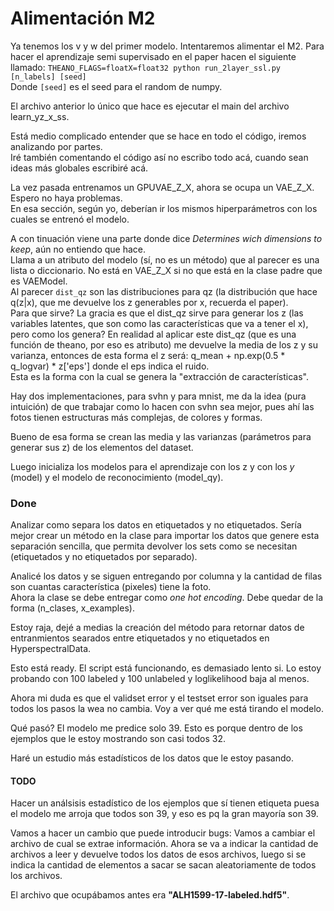 # Alimentación M2

Ya tenemos los v y w del primer modelo. Intentaremos alimentar el M2.
Para hacer el aprendizaje semi supervisado en el paper hacen el siguiente llamado:
`THEANO_FLAGS=floatX=float32 python run_2layer_ssl.py [n_labels] [seed]`  
Donde `[seed]` es el seed para el random de numpy.  

El archivo anterior lo único que hace es ejecutar el main del archivo learn_yz_x_ss.  

Está medio complicado entender que se hace en todo el código, iremos analizando por partes.  
Iré también comentando el código así no escribo todo acá, cuando sean ideas más globales escribiré acá.  

La vez pasada entrenamos un GPUVAE_Z_X, ahora se ocupa un VAE_Z_X. Espero no haya problemas.  
En esa sección, según yo, deberían ir los mismos hiperparámetros con los cuales se entrenó el modelo.  

A con tinuación viene una parte donde dice *Determines wich dimensions to keep*, aún no entiendo que hace.  
Llama a un atributo del modelo (sí, no es un método) que al parecer es una lista o diccionario. No está en VAE_Z_X si no que está en la clase padre que es VAEModel.  
Al parecer `dist_qz` son las distribuciones para qz (la distribución que hace q(z|x), que me devuelve los z generables por x, recuerda el paper).  
Para que sirve? La gracia es que el dist_qz sirve para generar los z (las variables latentes, que son como las características que va a tener el x), pero como los genera? En realidad al aplicar este dist_qz (que es una función de theano, por eso es atributo) me devuelve la media de los z y su varianza, entonces de esta forma el z será: q_mean + np.exp(0.5 * q_logvar) * z['eps'] donde el eps indica el ruido.  
Esta es la forma con la cual se genera la "extracción de características".  

Hay dos implementaciones, para svhn y para mnist, me da la idea (pura intuición) de que trabajar como lo hacen con svhn sea mejor, pues ahí las fotos tienen estructuras más complejas, de colores y formas.  

Bueno de esa forma se crean las media y las varianzas (parámetros para generar sus z) de los elementos del dataset.  

Luego inicializa los modelos para el aprendizaje con los z y con los $y$ (model) y el modelo de reconocimiento (model_qy).  

### Done

Analizar como separa los datos en etiquetados y no etiquetados. Sería mejor crear un método en la clase para importar los datos que genere esta separación sencilla, que permita devolver los sets como se necesitan (etiquetados y no etiquetados por separado).  

Analicé los datos y se siguen entregando por columna y la cantidad de filas son cuantas característica (pixeles) tiene la foto.  
Ahora la clase se debe entregar como *one hot encoding*. Debe quedar de la forma (n_clases, x_examples).  

Estoy raja, dejé a medias la creación del método para retornar datos de entranmientos searados entre etiquetados y no etiquetados en HyperspectralData.

Esto está ready. El script está funcionando, es demasiado lento si. Lo estoy probando con 100 labeled y 100 unlabeled y loglikelihood baja al menos.

Ahora mi duda es que el validset error y el testset error son iguales para todos los pasos la wea no cambia. Voy a ver qué me está tirando el modelo.  

Qué pasó? El modelo me predice solo 39. Esto es porque dentro de los ejemplos que le estoy mostrando son casi todos 32.  

Haré un estudio más estadísticos de los datos que le estoy pasando.  

#### TODO

Hacer un análsisis estadístico de los ejemplos que sí tienen etiqueta puesa el modelo me arroja que todos son 39, y eso es pq la gran mayoría son 39.  

Vamos a hacer un cambio que puede introducir bugs: Vamos a cambiar el archivo de cual se extrae información. Ahora se va a indicar la cantidad de archivos a leer y devuelve todos los datos de esos archivos, luego si se indica la cantidad de elementos a sacar se sacan aleatoriamente de todos los archivos.  

El archivo que ocupábamos antes era **"ALH1599-17-labeled.hdf5"**.
